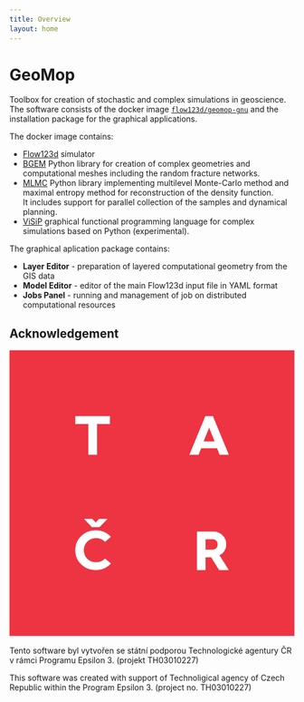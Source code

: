```yaml
---
title: Overview
layout: home
---
```


# GeoMop

Toolbox for creation of stochastic and complex simulations in geoscience. 
The software consists of the docker image [`flow123d/geomop-gnu`](https://hub.docker.com/repository/docker/flow123d/geomop-gnu)
and the installation package for the graphical applications.

The docker image contains:

- [Flow123d](https://flow123d.github.io) simulator
- [BGEM](https://pypi.org/project/bgem) Python library for creation of complex geometries and computational meshes including the random fracture networks.
- [MLMC](https://pypi.org/project/mlmc) Python library implementing multilevel Monte-Carlo method and maximal entropy method for reconstruction of the density function.\
  It includes support for parallel collection of the samples and dynamical planning.
- [ViSiP](https://pypi.org/project/visip) graphical functional programming language for complex simulations based on Python (experimental).


The graphical aplication package contains:

 - **Layer Editor** - preparation of layered computational geometry from the GIS data
 - **Model Editor** - editor of the main Flow123d input file in YAML format
 - **Jobs Panel** - running and management of job on distributed computational resources


## Acknowledgement 
[![TAČR](assets/logo_TACR_zakl_inv.png)](https://www.tacr.cz)

Tento software byl vytvořen se státní podporou Technologické agentury 
ČR v rámci Programu Epsilon 3. (projekt TH03010227)

This software was created with support of Technoligical agency of Czech Republic within
the Program Epsilon 3. (project no.  TH03010227) 
